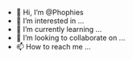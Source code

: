 - 👋 Hi, I’m @Phophies
- 👀 I’m interested in ...
- 🌱 I’m currently learning ...
- 💞️ I’m looking to collaborate on ...
- 📫 How to reach me ...

<!---
Phophies/Phophies is a ✨ special ✨ repository because its `README.md` (this file) appears on your GitHub profile.
You can click the Preview link to take a look at your changes.
--->

